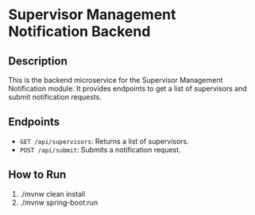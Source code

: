 # Supervisor Management Notification Backend

## Description

This is the backend microservice for the Supervisor Management Notification module. It provides endpoints to get a list of supervisors and submit notification requests.

## Endpoints

- `GET /api/supervisors`: Returns a list of supervisors.
- `POST /api/submit`: Submits a notification request.

## How to Run

1. ./mvnw clean install
2. ./mvnw spring-boot:run
